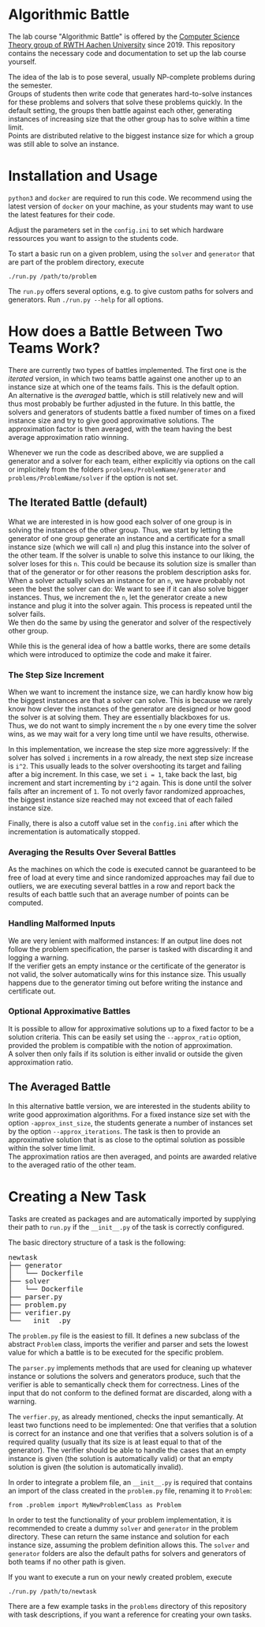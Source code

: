 # Algorithmic Battle

The lab course "Algorithmic Battle" is offered by the 
[Computer Science Theory group of RWTH Aachen University](https://tcs.rwth-aachen.de/)
since 2019. This repository contains the necessary code and documentation to
set up the lab course yourself.

The idea of the lab is to pose several, usually NP-complete problems during the
semester.  
Groups of students then write code that generates hard-to-solve instances for
these problems and solvers that solve these problems quickly. In the default
setting, the groups then battle against each other, generating instances of
increasing size that the other group has to solve within a time limit.  
Points are distributed relative to the biggest instance size for which a group
was still able to solve an instance.

# Installation and Usage
`python3` and `docker` are required to run this code. We recommend using the
latest version of `docker` on your machine, as your students may want to use the
latest features for their code.

Adjust the parameters set in the `config.ini` to set which hardware ressources
you want to assign to the students code.

To start a basic run on a given problem, using the `solver` and `generator` that
are part of the problem directory, execute
```
./run.py /path/to/problem
```
The `run.py` offers several options, e.g. to give custom paths for solvers and
generators. Run `./run.py --help` for all options.

# How does a Battle Between Two Teams Work?
There are currently two types of battles implemented. The first one is the
*iterated* version, in which two teams battle against one another up to an 
instance size at which one of the teams fails. This is the default option.  
An alternative is the *averaged* battle, which is still relatively new and will
thus most probably be further adjusted in the future. In this battle, the
solvers and generators of students battle a fixed number of times on a fixed
instance size and try to give good approximative solutions. The approximation
factor is then averaged, with the team having the best average approximation
ratio winning.

Whenever we run the code as described above, we are supplied a generator and a
solver for each team, either explicitly via options on the call or implicitely
from the folders `problems/ProblemName/generator` and
`problems/ProblemName/solver` if the option is not set.

## The Iterated Battle (default)
What we are interested in is how good each solver of one group is in solving the
instances of the other group. Thus, we start by letting the generator of one
group generate an instance and a certificate for a small instance size (which we
will call `n`) and plug this instance into the solver of the other team. If the
solver is unable to solve this instance to our liking, the solver loses for this
`n`. This could be because its solution size is smaller than that of the
generator or for other reasons the problem description asks for. When a solver
actually solves an instance for an `n`, we have probably not seen the best the
solver can do: We want to see if it can also solve bigger instances. Thus, we
increment the `n`, let the generator create a new instance and plug it into the
solver again. This process is repeated until the solver fails.  
We then do the same by using the generator and solver of the respectively other
group.

While this is the general idea of how a battle works, there are some details
which were introduced to optimize the code and make it fairer.
### The Step Size Increment
When we want to increment the instance size, we can hardly know how big the
biggest instances are that a solver can solve. This is because we rarely know
how clever the instances of the generator are designed or how good the solver is
at solving them. They are essentially blackboxes for us.  
Thus, we do not want to simply increment the `n` by one every time the solver wins,
as we may wait for a very long time until we have results, otherwise.

In this implementation, we increase the step size more aggressively: If the
solver has solved `i` increments in a row already, the next step size increase
is `i^2`. This usually leads to the solver overshooting its target and failing
after a big increment. In this case, we set `i = 1`, take back the last, big
increment and start incrementing by `i^2` again. This is done until the solver
fails after an increment of `1`. To not overly favor randomized approaches, the
biggest instance size reached may not exceed that of each failed instance size.

Finally, there is also a cutoff value set in the `config.ini` after which the
incrementation is automatically stopped.
### Averaging the Results Over Several Battles
As the machines on which the code is executed cannot be guaranteed to be free of
load at every time and since randomized approaches may fail due to outliers, we
are executing several battles in a row and report back the results of each battle
such that an average number of points can be computed.
### Handling Malformed Inputs
We are very lenient with malformed instances: If an output line does not follow
the problem specification, the parser is tasked with discarding it and logging a
warning.  
If the verifier gets an empty instance or the certificate of the generator is
not valid, the solver automatically wins for this instance size. This usually
happens due to the generator timing out before writing the instance and
certificate out.
### Optional Approximative Battles
It is possible to allow for approximative solutions up to a fixed factor to be
a solution criteria. This can be easily set using the `--approx_ratio` option,
provided the problem is compatible with the notion of approximation.  
A solver then only fails if its solution is either invalid or outside the given
approximation ratio.

## The Averaged Battle
In this alternative battle version, we are interested in the students ability
to write good approximation algorithms. For a fixed instance size set with the
option `-approx_inst_size`, the students generate a number of instances set by
the option `--approx_iterations`. The task is then to provide an approximative
solution that is as close to the optimal solution as possible within the solver
time limit.  
The approximation ratios are then averaged, and points are awarded relative to
the averaged ratio of the other team.

# Creating a New Task
Tasks are created as packages and are automatically imported by supplying their
path to `run.py` if the `__init__.py` of the task is correctly configured.

The basic directory structure of a task is the following:
<pre>
newtask
├── generator
│   └── Dockerfile
├── solver
│   └── Dockerfile
├── parser.py
├── problem.py
├── verifier.py
└── __init__.py
</pre>

The `problem.py` file is the easiest to fill. It defines a new subclass of the
abstract `Problem` class, imports the verifier and parser and sets the lowest
value for which a battle is to be executed for the specific problem.

The `parser.py` implements methods that are used for cleaning up whatever
instance or solutions the solvers and generators produce, such that the verifier
is able to semantically check them for correctness. Lines of the input that do
not conform to the defined format are discarded, along with a warning.

The `verfier.py`, as already mentioned, checks the input semantically. At least
two functions need to be implemented: One that verifies that a solution is
correct for an instance and one that verifies that a solvers solution is of a
required quality (usually that its size is at least equal to that of the
generator). The verifier should be able to handle the cases that an empty
instance is given (the solution is automatically valid) or that an empty
solution is given (the solution is automatically invalid).

In order to integrate a problem file, an `__init__.py` is required that contains
an import of the class created in the `problem.py` file, renaming it to
`Problem`:
```
from .problem import MyNewProblemClass as Problem 
```
In order to test the functionality of your problem implementation, it is
recommended to create a dummy `solver` and `generator` in the problem directory.
These can return the same instance and solution for each instance size, assuming
the problem definition allows this. The `solver` and `generator` folders are
also the default paths for solvers and generators of both teams if no other path
is given.

If you want to execute a run on your newly created problem, execute
```
./run.py /path/to/newtask
```
There are a few example tasks in the `problems` directory of this repository
with task descriptions, if you want a reference for creating your own tasks.